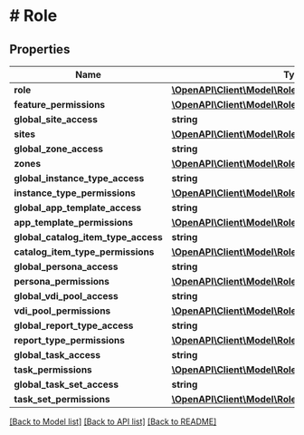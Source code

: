 # # Role

## Properties

Name | Type | Description | Notes
------------ | ------------- | ------------- | -------------
**role** | [**\OpenAPI\Client\Model\RoleRole**](RoleRole.md) |  | [optional]
**feature_permissions** | [**\OpenAPI\Client\Model\RoleFeaturePermissions[]**](RoleFeaturePermissions.md) |  | [optional]
**global_site_access** | **string** |  | [optional]
**sites** | [**\OpenAPI\Client\Model\RoleSites[]**](RoleSites.md) |  | [optional]
**global_zone_access** | **string** |  | [optional]
**zones** | [**\OpenAPI\Client\Model\RoleSites[]**](RoleSites.md) |  | [optional]
**global_instance_type_access** | **string** |  | [optional]
**instance_type_permissions** | [**\OpenAPI\Client\Model\RoleInstanceTypePermissions[]**](RoleInstanceTypePermissions.md) |  | [optional]
**global_app_template_access** | **string** |  | [optional]
**app_template_permissions** | [**\OpenAPI\Client\Model\RoleAppTemplatePermissions[]**](RoleAppTemplatePermissions.md) |  | [optional]
**global_catalog_item_type_access** | **string** |  | [optional]
**catalog_item_type_permissions** | [**\OpenAPI\Client\Model\RoleSites[]**](RoleSites.md) |  | [optional]
**global_persona_access** | **string** |  | [optional]
**persona_permissions** | [**\OpenAPI\Client\Model\RoleInstanceTypePermissions[]**](RoleInstanceTypePermissions.md) |  | [optional]
**global_vdi_pool_access** | **string** |  | [optional]
**vdi_pool_permissions** | [**\OpenAPI\Client\Model\RoleSites[]**](RoleSites.md) |  | [optional]
**global_report_type_access** | **string** |  | [optional]
**report_type_permissions** | [**\OpenAPI\Client\Model\RoleInstanceTypePermissions[]**](RoleInstanceTypePermissions.md) |  | [optional]
**global_task_access** | **string** |  | [optional]
**task_permissions** | [**\OpenAPI\Client\Model\RoleAppTemplatePermissions[]**](RoleAppTemplatePermissions.md) |  | [optional]
**global_task_set_access** | **string** |  | [optional]
**task_set_permissions** | [**\OpenAPI\Client\Model\RoleAppTemplatePermissions[]**](RoleAppTemplatePermissions.md) |  | [optional]

[[Back to Model list]](../../README.md#models) [[Back to API list]](../../README.md#endpoints) [[Back to README]](../../README.md)
